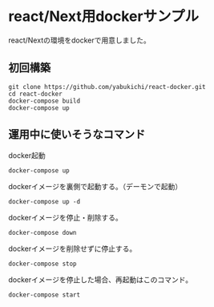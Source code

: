 # react/Next用dockerサンプル

react/Nextの環境をdockerで用意しました。

## 初回構築
```
git clone https://github.com/yabukichi/react-docker.git
cd react-docker
docker-compose build
docker-compose up
```

## 運用中に使いそうなコマンド

docker起動
```
docker-compose up
```

dockerイメージを裏側で起動する。（デーモンで起動）
```
docker-compose up -d
```

dockerイメージを停止・削除する。
```
docker-compose down
```

dockerイメージを削除せずに停止する。
```
docker-compose stop
```

dockerイメージを停止した場合、再起動はこのコマンド。
```
docker-compose start
```
